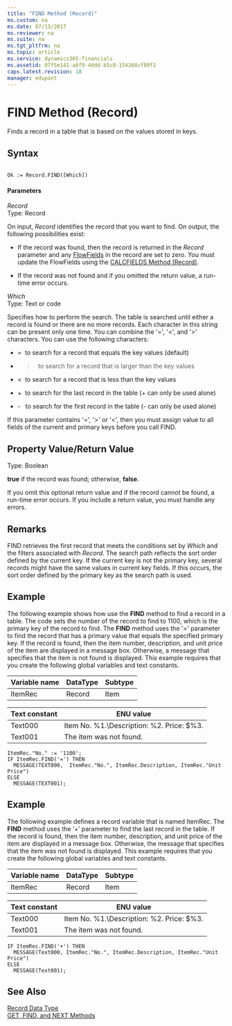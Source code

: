```yaml
---
title: "FIND Method (Record)"
ms.custom: na
ms.date: 07/13/2017
ms.reviewer: na
ms.suite: na
ms.tgt_pltfrm: na
ms.topic: article
ms.service: dynamics365-financials
ms.assetid: 07f5e141-a6f9-4ddd-b5c0-154268cf89f2
caps.latest.revision: 18
manager: edupont
---
```


 

# FIND Method (Record)
Finds a record in a table that is based on the values stored in keys.  
  
## Syntax  
  
```  
  
Ok := Record.FIND([Which])  
```  
  
#### Parameters  
 *Record*  
 Type: Record  
  
 On input, *Record* identifies the record that you want to find. On output, the following possibilities exist:  
  
-   If the record was found, then the record is returned in the *Record* parameter and any [FlowFields](../devenv-flowfields.md) in the record are set to zero. You must update the FlowFields using the [CALCFIELDS Method \(Record\)](devenv-CALCFIELDS-Method-Record.md).  
  
-   If the record was not found and if you omitted the return value, a run-time error occurs.  
  
 *Which*  
 Type: Text or code  
  
 Specifies how to perform the search. The table is searched until either a record  is found or there are no more records. Each character in this string can be present only one time. You can combine the '=', '\<', and '>' characters. You can use the following characters:  
  
-   =  to search for a record that equals the key values \(default\)  
  
-   >  to search for a record that is larger than the key values  
  
-   \<  to search for a record that is less than the key values  
  
-   +  to search for the last record in the table \(+ can only be used alone\)  
  
-   -   to search for the first record in the table \(- can only be used alone\)  
  
 If this parameter contains '=', '>' or '\<', then you must assign value to all fields of the current and primary keys before you call FIND.  
  
## Property Value/Return Value  
 Type: Boolean  
  
 **true** if the record was found; otherwise, **false**.  
  
 If you omit this optional return value and if the record cannot be found, a run-time error occurs. If you include a return value, you must handle any errors.  
  
## Remarks  
 FIND retrieves the first record that meets the conditions set by *Which* and the filters associated with *Record*. The search path reflects the sort order defined by the current key. If the current key is not the primary key, several records might have the same values in current key fields. If this occurs, the sort order defined by the primary key as the search path is used.  
  
## Example  
 The following example shows how use the **FIND** method to find a record in a table. The code sets the number of the record to find to 1100, which is the primary key of the record to find. The **FIND** method uses the '=' parameter to find the record that has a primary value that equals the specified primary key. If the record is found, then the item number, description, and unit price of the item are displayed in a message box. Otherwise, a message that specifies that the item is not found is displayed. This example requires that you create the following global variables and text constants.  
  
|Variable name|DataType|Subtype|  
|-------------------|--------------|-------------|  
|ItemRec|Record|Item|  
  
|Text constant|ENU value|  
|-------------------|---------------|  
|Text000|Item No. %1.\\Description:  %2.  Price:  $%3.|  
|Text001|The item was not found.|  
  
```  
ItemRec."No." := '1100';  
IF ItemRec.FIND('=') THEN  
  MESSAGE(TEXT000,  ItemRec."No.", ItemRec.Description, ItemRec."Unit Price")  
ELSE  
  MESSAGE(TEXT001);  
```  
  
## Example  
 The following example defines a record variable that is named ItemRec. The **FIND** method uses the ‘+’ parameter to find the last record in the table. If the record is found, then the item number, description, and unit price of the item are displayed in a message box. Otherwise, the message that specifies that the item was not found is displayed. This example requires that you create the following global variables and text constants.  
  
|Variable name|DataType|Subtype|  
|-------------------|--------------|-------------|  
|ItemRec|Record|Item|  
  
|Text constant|ENU value|  
|-------------------|---------------|  
|Text000|Item No. %1.\\Description:  %2.  Price:  $%3.|  
|Text001|The item was not found.|  
  
```  
IF ItemRec.FIND('+') THEN  
  MESSAGE(Text000, ItemRec."No.", ItemRec.Description, ItemRec."Unit Price")  
ELSE  
  MESSAGE(Text001);  
```  
  
## See Also  
 [Record Data Type](../datatypes/devenv-Record-Data-Type.md)   
 [GET, FIND, and NEXT Methods](../devenv-get-find-and-next-methods.md)